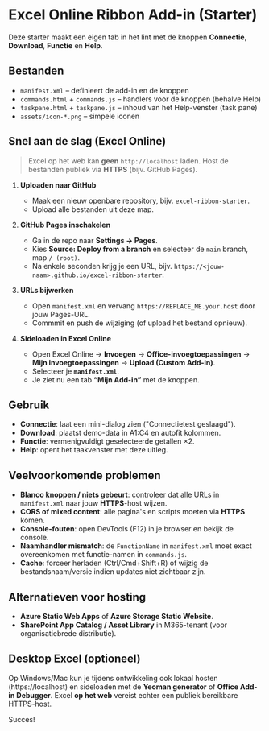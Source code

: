 
# Excel Online Ribbon Add-in (Starter)

Deze starter maakt een eigen tab in het lint met de knoppen **Connectie**, **Download**, **Functie** en **Help**.

## Bestanden
- `manifest.xml` – definieert de add-in en de knoppen
- `commands.html` + `commands.js` – handlers voor de knoppen (behalve Help)
- `taskpane.html` + `taskpane.js` – inhoud van het Help-venster (task pane)
- `assets/icon-*.png` – simpele iconen

## Snel aan de slag (Excel Online)
> Excel op het web kan **geen** `http://localhost` laden. Host de bestanden publiek via **HTTPS** (bijv. GitHub Pages).

1. **Uploaden naar GitHub**
   - Maak een nieuw openbare repository, bijv. `excel-ribbon-starter`.
   - Upload alle bestanden uit deze map.

2. **GitHub Pages inschakelen**
   - Ga in de repo naar **Settings → Pages**.
   - Kies **Source: Deploy from a branch** en selecteer de `main` branch, map `/ (root)`.
   - Na enkele seconden krijg je een URL, bijv. `https://<jouw-naam>.github.io/excel-ribbon-starter`.

3. **URLs bijwerken**
   - Open `manifest.xml` en vervang `https://REPLACE_ME.your.host` door jouw Pages-URL.
   - Commmit en push de wijziging (of upload het bestand opnieuw).

4. **Sideloaden in Excel Online**
   - Open Excel Online → **Invoegen** → **Office-invoegtoepassingen** → **Mijn invoegtoepassingen** → **Upload (Custom Add-in)**.
   - Selecteer je **`manifest.xml`**.
   - Je ziet nu een tab **“Mijn Add-in”** met de knoppen.

## Gebruik
- **Connectie**: laat een mini-dialog zien ("Connectietest geslaagd").
- **Download**: plaatst demo-data in A1:C4 en autofit kolommen.
- **Functie**: vermenigvuldigt geselecteerde getallen ×2.
- **Help**: opent het taakvenster met deze uitleg.

## Veelvoorkomende problemen
- **Blanco knoppen / niets gebeurt**: controleer dat alle URLs in `manifest.xml` naar jouw **HTTPS**-host wijzen.
- **CORS of mixed content**: alle pagina's en scripts moeten via **HTTPS** komen.
- **Console-fouten**: open DevTools (F12) in je browser en bekijk de console.
- **Naamhandler mismatch**: de `FunctionName` in `manifest.xml` moet exact overeenkomen met functie-namen in `commands.js`.
- **Cache**: forceer herladen (Ctrl/Cmd+Shift+R) of wijzig de bestandsnaam/versie indien updates niet zichtbaar zijn.

## Alternatieven voor hosting
- **Azure Static Web Apps** of **Azure Storage Static Website**.
- **SharePoint App Catalog / Asset Library** in M365-tenant (voor organisatiebrede distributie).

## Desktop Excel (optioneel)
Op Windows/Mac kun je tijdens ontwikkeling ook lokaal hosten (https://localhost) en sideloaden met de **Yeoman generator** of **Office Add-in Debugger**. Excel **op het web** vereist echter een publiek bereikbare HTTPS-host.

Succes!
